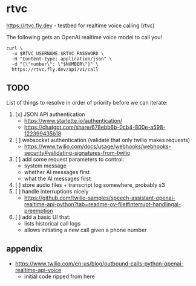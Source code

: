# rtvc

https://rtvc.fly.dev - testbed for realtime voice calling (rtvc)

The following gets an OpenAI realtime voice model to call you!

```shell
curl \
  -u $RTVC_USERNAME:$RTVC_PASSWORD \
  -H "Content-type: application/json" \
  -d "{\"number\": \"$NUMBER\"}" \
  https://rtvc.fly.dev/api/v1/call
```

## TODO

List of things to resolve in order of priority before we can iterate:

1. [x] JSON API authentication
    * https://www.starlette.io/authentication/
    * https://chatgpt.com/share/678ebb6b-0cb4-800e-a598-122399435b18
1. [ ] websocket authentication (validate that only twilio makes requests)
    * https://www.twilio.com/docs/usage/webhooks/webhooks-security#validating-signatures-from-twilio
1. [ ] add some request parameters to control:
    * system message
    * whether AI messages first
    * what the AI messages first
1. [ ] store audio files + transcript log somewhere, probably s3
1. [ ] handle interruptions nicely
    * https://github.com/twilio-samples/speech-assistant-openai-realtime-api-python?tab=readme-ov-file#interrupt-handlingai-preemption
1. [ ] add a basic UI that:
    * lists historical call logs
    * allows initiating a new call given a phone number

## appendix

* https://www.twilio.com/en-us/blog/outbound-calls-python-openai-realtime-api-voice
    * initial code ripped from here
